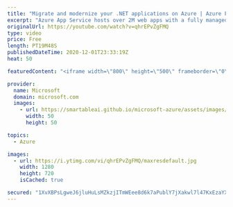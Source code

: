 ```yaml
---
title: "Migrate and modernize your .NET applications on Azure | Azure Friday"
excerpt: "Azure App Service hosts over 2M web apps with a fully managed app hosting platform for .NET, Node, Python, and Java web apps. In this episode, Gaurav Seth shows Scott Hanselman what's new in Azure App Service. Gaurav demos the new Premium V3 Plan with newer and faster hardware and lower pricing, ability"
originalUrl: https://youtube.com/watch?v=qhrEPvZgFMQ
type: video
price: Free
length: PT19M48S
publishedDateTime: 2020-12-01T23:33:19Z
heat: 50

featuredContent: "<iframe width=\"800\" height=\"500\" frameborder=\"0\" src=\"https://www.youtube.com/embed/qhrEPvZgFMQ\" allow=\"accelerometer; autoplay; encrypted-media; gyroscope; picture-in-picture\" allowfullscreen></iframe>"

provider:
  name: Microsoft
  domain: microsoft.com
  images:
    - url: https://smartableai.github.io/microsoft-azure/assets/images/organizations/microsoft.com-50x50.jpg
      width: 50
      height: 50

topics:
  - Azure

images:
  - url: https://i.ytimg.com/vi/qhrEPvZgFMQ/maxresdefault.jpg
    width: 1280
    height: 720
    isCached: true

secured: "1XvXBPsLgweJ6jluHuLsMZkzjITmWEee8d6k7aPublY7jXakwl7l47KxEzaYXD2kOaKpOYf7c+6BuXTqE7k8otCE9XGqdV5csM98opbMsGm2+JqShFCSwe3jJooq495ejeFd9QGOBVpupC0VudTCp2AIvBhMNsrVzLeBpwSEVg+zNiQ3CvtZgqqoA6BpZHaedWLeF96z0bsZoZiy4dkm0HeWiPt81PyI30FuXUy4NRcbirq6bOX2UYMyw3NpzLi1t/d/0YuaNefJYiBZnN0QWRq66JedmcHcIszxLm9LzpN2NDGAFFXcPhUgVgNsuL31JWaMXi/bvc8rNbXX0aRJl3JeHgukZGepqdD7ZlG1ZItsNl6YJtfBn34niqfANshk5Yk2DLaY/A/k6/bJI5KFf/4lCbRJOHWfhmCmgTDHmjM=;Uyx2GwzUG0rbxOIsH/qA/g=="
---
```


